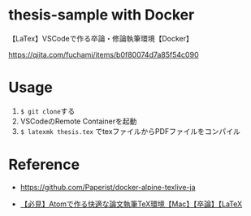 # thesis-sample with Docker


【LaTex】VSCodeで作る卒論・修論執筆環境【Docker】

https://qiita.com/fuchami/items/b0f80074d7a85f54c090


# Usage
1. `$ git clone`する
2. VSCodeのRemote Containerを起動
3. `$ latexmk thesis.tex` でtexファイルからPDFファイルをコンパイル

# Reference

- https://github.com/Paperist/docker-alpine-texlive-ja

- [【必見】Atomで作る快適な論文執筆TeX環境【Mac】【卒論】【LaTeX](https://qiita.com/ken0nek/items/f98f88c9c45d8499786e)
